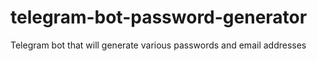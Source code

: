 # telegram-bot-password-generator
Telegram bot that will generate various passwords and email addresses
